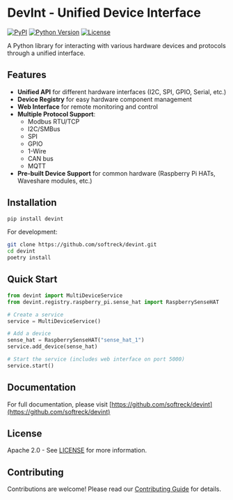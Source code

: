 # DevInt - Unified Device Interface

[![PyPI](https://img.shields.io/pypi/v/devint)](https://pypi.org/project/devint/)
[![Python Version](https://img.shields.io/pypi/pyversions/devint)](https://pypi.org/project/devint/)
[![License](https://img.shields.io/pypi/l/devint)](https://github.com/softreck/devint/blob/main/LICENSE)

A Python library for interacting with various hardware devices and protocols through a unified interface.

## Features

- **Unified API** for different hardware interfaces (I2C, SPI, GPIO, Serial, etc.)
- **Device Registry** for easy hardware component management
- **Web Interface** for remote monitoring and control
- **Multiple Protocol Support**:
  - Modbus RTU/TCP
  - I2C/SMBus
  - SPI
  - GPIO
  - 1-Wire
  - CAN bus
  - MQTT
- **Pre-built Device Support** for common hardware (Raspberry Pi HATs, Waveshare modules, etc.)

## Installation

```bash
pip install devint
```

For development:

```bash
git clone https://github.com/softreck/devint.git
cd devint
poetry install
```

## Quick Start

```python
from devint import MultiDeviceService
from devint.registry.raspberry_pi.sense_hat import RaspberrySenseHAT

# Create a service
service = MultiDeviceService()

# Add a device
sense_hat = RaspberrySenseHAT("sense_hat_1")
service.add_device(sense_hat)

# Start the service (includes web interface on port 5000)
service.start()
```

## Documentation

For full documentation, please visit [https://github.com/softreck/devint](https://github.com/softreck/devint)

## License

Apache 2.0 - See [LICENSE](LICENSE) for more information.

## Contributing

Contributions are welcome! Please read our [Contributing Guide](CONTRIBUTING.md) for details.
